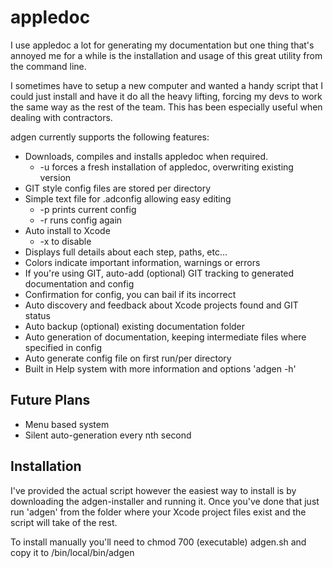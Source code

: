 appledoc
========

I use appledoc a lot for generating my documentation but one thing that's annoyed me for a while is the installation and usage of this great utility from the command line.

I sometimes have to setup a new computer and wanted a handy script that I could just install and have it do all the heavy lifting, forcing my devs to work the same way as the rest of the team. This has been especially useful when dealing with contractors.

adgen currently supports the following features:

* Downloads, compiles and installs appledoc when required.
  * -u forces a fresh installation of appledoc, overwriting existing version
* GIT style config files are stored per directory 
* Simple text file for .adconfig allowing easy editing
  * -p prints current config
  * -r runs config again
* Auto install to Xcode
  * -x to disable
* Displays full details about each step, paths, etc...
* Colors indicate important information, warnings or errors
* If you're using GIT, auto-add (optional) GIT tracking to generated documentation and config
* Confirmation for config, you can bail if its incorrect
* Auto discovery and feedback about Xcode projects found and GIT status
* Auto backup (optional) existing documentation folder
* Auto generation of documentation, keeping intermediate files where specified in config
* Auto generate config file on first run/per directory
* Built in Help system with more information and options 'adgen -h'

Future Plans
------------

* Menu based system
* Silent auto-generation every nth second

Installation
------------

I've provided the actual script however the easiest way to install is by downloading the adgen-installer and running it. 
Once you've done that just run 'adgen' from the folder where your Xcode project files exist and the script will take of the rest.

To install manually you'll need to chmod 700 (executable) adgen.sh and copy it to /bin/local/bin/adgen
